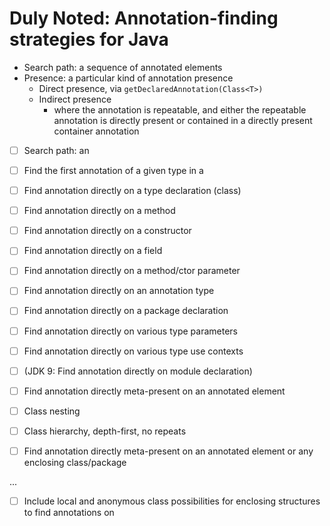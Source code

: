 # Duly Noted: Annotation-finding strategies for Java

* Search path: a sequence of annotated elements
* Presence: a particular kind of annotation presence
  * Direct presence, via `getDeclaredAnnotation(Class<T>)`
  * Indirect presence
    * where the annotation is repeatable, and either the repeatable
    annotation is directly present or contained in a directly present
    container annotation



- [ ] Search path: an 
- [ ] Find the first annotation of a given type in a 
- [ ] Find annotation directly on a type declaration (class)
- [ ] Find annotation directly on a method
- [ ] Find annotation directly on a constructor
- [ ] Find annotation directly on a field
- [ ] Find annotation directly on a method/ctor parameter
- [ ] Find annotation directly on an annotation type
- [ ] Find annotation directly on a package declaration
- [ ] Find annotation directly on various type parameters
- [ ] Find annotation directly on various type use contexts
- [ ] (JDK 9: Find annotation directly on module declaration)

- [ ] Find annotation directly meta-present on an annotated element

- [ ] Class nesting
- [ ] Class hierarchy, depth-first, no repeats

- [ ] Find annotation directly meta-present on an annotated element
    or any enclosing class/package

...


- [ ] Include local and anonymous class possibilities for enclosing
    structures to find annotations on
